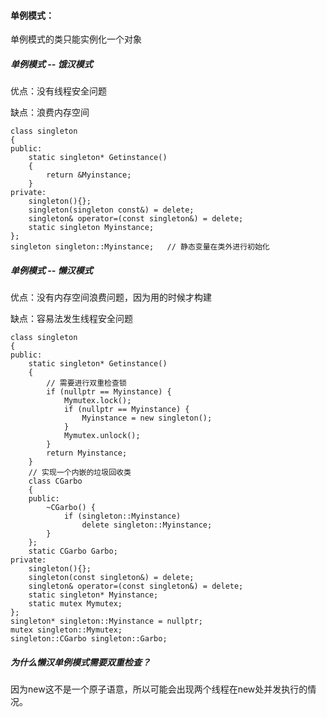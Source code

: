 #### 单例模式：

单例模式的类只能实例化一个对象

##### 单例模式 -- 饿汉模式

优点：没有线程安全问题

缺点：浪费内存空间

```
class singleton
{
public:
    static singleton* Getinstance()
    {
        return &Myinstance;
    }
private:
    singleton(){};
    singleton(singleton const&) = delete;
    singleton& operator=(const singleton&) = delete;
    static singleton Myinstance;
};
singleton singleton::Myinstance;   // 静态变量在类外进行初始化
```

##### 单例模式 -- 懒汉模式

优点：没有内存空间浪费问题，因为用的时候才构建

缺点：容易法发生线程安全问题

```
class singleton
{
public:
    static singleton* Getinstance()
    {
        // 需要进行双重检查锁
        if (nullptr == Myinstance) {
            Mymutex.lock();
            if (nullptr == Myinstance) {
                Myinstance = new singleton();
            }
            Mymutex.unlock();
        }
        return Myinstance;
    }
    // 实现一个内嵌的垃圾回收类
    class CGarbo
    {
    public:
        ~CGarbo() {
            if (singleton::Myinstance)
                delete singleton::Myinstance;
        }
    };
    static CGarbo Garbo;
private:
    singleton(){};
    singleton(const singleton&) = delete;
    singleton& operator=(const singleton&) = delete;
    static singleton* Myinstance;
    static mutex Mymutex;
};
singleton* singleton::Myinstance = nullptr;
mutex singleton::Mymutex;
singleton::CGarbo singleton::Garbo;
```



##### 为什么懒汉单例模式需要双重检查？

  因为new这不是一个原子语意，所以可能会出现两个线程在new处并发执行的情况。